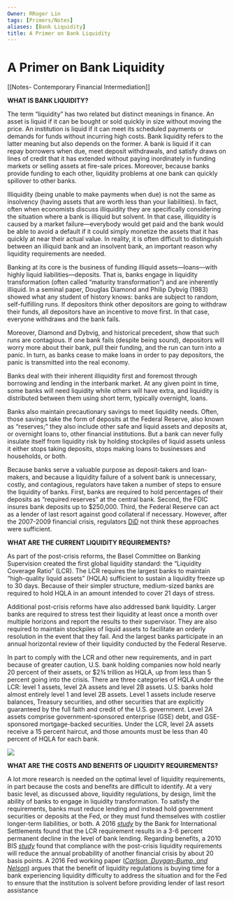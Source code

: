 ```yaml
---
Owner: RRoger Lin
tags: [Primers/Notes]
aliases: [Bank Liquidity]
title: A Primer on Bank Liquidity
---
```

# A Primer on Bank Liquidity

[[Notes- Contemporary Financial Intermediation]]

**WHAT IS BANK LIQUIDITY?**

The term “liquidity” has two related but distinct meanings in finance. An asset is liquid if it can be bought or sold quickly in size without moving the price. An institution is liquid if it can meet its scheduled payments or demands for funds without incurring high costs. Bank liquidity refers to the latter meaning but also depends on the former. A bank is liquid if it can repay borrowers when due, meet deposit withdrawals, and satisfy draws on lines of credit that it has extended without paying inordinately in funding markets or selling assets at fire-sale prices. Moreover, because banks provide funding to each other, liquidity problems at one bank can quickly spillover to other banks.

Illiquidity (being unable to make payments when due) is not the same as insolvency (having assets that are worth less than your liabilities). In fact, often when economists discuss illiquidity they are specifically considering the situation where a bank is illiquid but solvent. In that case, illiquidity is caused by a market failure—everybody would get paid and the bank would be able to avoid a default if it could simply monetize the assets that it has quickly at near their actual value. In reality, it is often difficult to distinguish between an illiquid bank and an insolvent bank, an important reason why liquidity requirements are needed.

Banking at its core is the business of funding illiquid assets—loans—with highly liquid liabilities—deposits. That is, banks engage in liquidity transformation (often called “maturity transformation”) and are inherently illiquid. In a seminal paper, Douglas Diamond and Philip Dybvig (1983) showed what any student of history knows: banks are subject to random, self-fulfilling runs. If depositors think other depositors are going to withdraw their funds, all depositors have an incentive to move first. In that case, everyone withdraws and the bank fails.

Moreover, Diamond and Dybvig, and historical precedent, show that such runs are contagious. If one bank fails (despite being sound), depositors will worry more about their bank, pull their funding, and the run can turn into a panic. In turn, as banks cease to make loans in order to pay depositors, the panic is transmitted into the real economy.

Banks deal with their inherent illiquidity first and foremost through borrowing and lending in the interbank market. At any given point in time, some banks will need liquidity while others will have extra, and liquidity is distributed between them using short term, typically overnight, loans.

Banks also maintain precautionary savings to meet liquidity needs. Often, those savings take the form of deposits at the Federal Reserve, also known as “reserves;” they also include other safe and liquid assets and deposits at, or overnight loans to, other financial institutions. But a bank can never fully insulate itself from liquidity risk by holding stockpiles of liquid assets unless it either stops taking deposits, stops making loans to businesses and households, or both.

Because banks serve a valuable purpose as deposit-takers and loan-makers, and because a liquidity failure of a solvent bank is unnecessary, costly, and contagious, regulators have taken a number of steps to ensure the liquidity of banks. First, banks are required to hold percentages of their deposits as “required reserves” at the central bank. Second, the FDIC insures bank deposits up to $250,000. Third, the Federal Reserve can act as a lender of last resort against good collateral if necessary. However, after the 2007-2009 financial crisis, regulators [DiD](Lecture%2013-%20Difference-In-Differences%20(Part%202%20Of%202).md) not think these approaches were sufficient.

**WHAT ARE THE CURRENT LIQUIDITY REQUIREMENTS?**

As part of the post-crisis reforms, the Basel Committee on Banking Supervision created the first global liquidity standard: the “Liquidity Coverage Ratio” (LCR). The LCR requires the largest banks to maintain “high-quality liquid assets” (HQLA) sufficient to sustain a liquidity freeze up to 30 days. Because of their simpler structure, medium-sized banks are required to hold HQLA in an amount intended to cover 21 days of stress.

Additional post-crisis reforms have also addressed bank liquidity. Larger banks are required to stress test their liquidity at least once a month over multiple horizons and report the results to their supervisor. They are also required to maintain stockpiles of liquid assets to facilitate an orderly resolution in the event that they fail. And the largest banks participate in an annual horizontal review of their liquidity conducted by the Federal Reserve.

In part to comply with the LCR and other new requirements, and in part because of greater caution, U.S. bank holding companies now hold nearly 20 percent of their assets, or $2¾ trillion as HQLA, up from less than 5 percent going into the crisis. There are three categories of HQLA under the LCR: level 1 assets, level 2A assets and level 2B assets. U.S. banks hold almost entirely level 1 and level 2B assets. Level 1 assets include reserve balances, Treasury securities, and other securities that are explicitly guaranteed by the full faith and credit of the U.S. government. Level 2A assets comprise government-sponsored enterprise (GSE) debt, and GSE-sponsored mortgage-backed securities. Under the LCR, level 2A assets receive a 15 percent haircut, and those amounts must be less than 40 percent of HQLA for each bank.

[![](https://bpi.com/wp-content/uploads/2019/08/HQLA-Calculations-1024x732.png)](https://bpi.com/wp-content/uploads/2019/08/HQLA-Calculations-1024x732.png)

**WHAT ARE THE COSTS AND BENEFITS OF LIQUIDITY REQUIREMENTS?**

A lot more research is needed on the optimal level of liquidity requirements, in part because the costs and benefits are difficult to identify. At a very basic level, as discussed above, liquidity regulations, by design, limit the ability of banks to engage in liquidity transformation. To satisfy the requirements, banks must reduce lending and instead hold government securities or deposits at the Fed, or they must fund themselves with costlier longer-term liabilities, or both. A 2016 [_study_](https://www.bis.org/bcbs/publ/wp30.pdf) by the Bank for International Settlements found that the LCR requirement results in a 3-6 percent permanent decline in the level of bank lending. Regarding benefits, a 2010 BIS [_study_](https://www.bis.org/publ/bcbs173.pdf) found that compliance with the post-crisis liquidity requirements will reduce the annual probability of another financial crisis by about 20 basis points. A 2016 Fed working paper ([_Carlson, Duygan-Bump, and Nelson_](https://www.federalreserve.gov/econresdata/feds/2015/files/2015011pap.pdf)) argues that the benefit of liquidity regulations is buying time for a bank experiencing liquidity difficulty to address the situation and for the Fed to ensure that the institution is solvent before providing lender of last resort assistance
